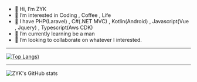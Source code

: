 - 👋 Hi, I’m ZYK
- 👀 I’m interested in Coding  , Coffee , Life
- 👀 I have PHP(Laravel) , C#(.NET MVC) , Kotlin(Android) , Javascript(Vue , Jquery) , Typescript(Aws CDK)
- 🌱 I’m currently learning be a man
- 💞️ I’m looking to collaborate on whatever I interested.


--------------------------------------------------------------------------------------------------------------

[![Top Langs](https://github-readme-stats-gcgsnhc1g-zyk0615.vercel.app/api/top-langs/?username=zyk0615&count_private=true&include_all_commits=true&show_icons=true&hide=html,css,scss,less,blade,hack,shell&layout=compact))](https://github.com/zyk0615/github-readme-stats)





--------------------------------------------------------------------------------------------------------------


![ZYK's GitHub stats](https://github-readme-stats-gcgsnhc1g-zyk0615.vercel.app/api?username=zyk0615&count_private=true&show_icons=true&theme=radical)


